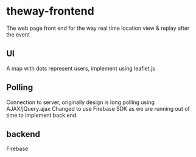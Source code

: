 # theway-frontend
The web page front end for the way real time location view &amp; replay after the event

## UI
A map with dots represent users, implement using leaflet.js

## Polling
Connection to server, originally design is long polling using AJAX/jQuery.ajax
Changed to use Firebase SDK as we are running out of time to implement back end

## backend
Firebase
